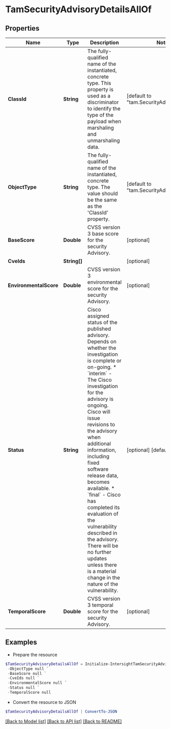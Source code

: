 # TamSecurityAdvisoryDetailsAllOf
## Properties

Name | Type | Description | Notes
------------ | ------------- | ------------- | -------------
**ClassId** | **String** | The fully-qualified name of the instantiated, concrete type. This property is used as a discriminator to identify the type of the payload when marshaling and unmarshaling data. | [default to "tam.SecurityAdvisoryDetails"]
**ObjectType** | **String** | The fully-qualified name of the instantiated, concrete type. The value should be the same as the &#39;ClassId&#39; property. | [default to "tam.SecurityAdvisoryDetails"]
**BaseScore** | **Double** | CVSS version 3 base score for the security Advisory. | [optional] 
**CveIds** | **String[]** |  | [optional] 
**EnvironmentalScore** | **Double** | CVSS version 3 environmental score for the security Advisory. | [optional] 
**Status** | **String** | Cisco assigned status of the published advisory. Depends on whether the investigation is complete or on-going. * &#x60;interim&#x60; - The Cisco investigation for the advisory is ongoing. Cisco will issue revisions to the advisory when additional information, including fixed software release data, becomes available. * &#x60;final&#x60; - Cisco has completed its evaluation of the vulnerability described in the advisory. There will be no further updates unless there is a material change in the nature of the vulnerability. | [optional] [default to "interim"]
**TemporalScore** | **Double** | CVSS version 3 temporal score for the security Advisory. | [optional] 

## Examples

- Prepare the resource
```powershell
$TamSecurityAdvisoryDetailsAllOf = Initialize-IntersightTamSecurityAdvisoryDetailsAllOf  -ClassId null `
 -ObjectType null `
 -BaseScore null `
 -CveIds null `
 -EnvironmentalScore null `
 -Status null `
 -TemporalScore null
```

- Convert the resource to JSON
```powershell
$TamSecurityAdvisoryDetailsAllOf | ConvertTo-JSON
```

[[Back to Model list]](../README.md#documentation-for-models) [[Back to API list]](../README.md#documentation-for-api-endpoints) [[Back to README]](../README.md)

